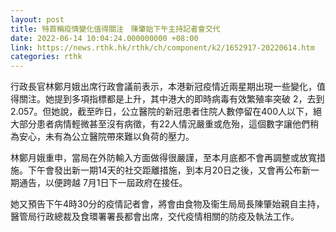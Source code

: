 ```yaml
---
layout: post
title: 特首稱疫情變化值得關注　陳肇始下午主持記者會交代
date: 2022-06-14 10:04:24.000000000 +08:00
link: https://news.rthk.hk/rthk/ch/component/k2/1652917-20220614.htm
categories: rthk
---
```


行政長官林鄭月娥出席行政會議前表示，本港新冠疫情近兩星期出現一些變化，值得關注。她提到多項指標都是上升，其中港大的即時病毒有效繁殖率突破 2，去到 2.057。但她說，截至昨日，公立醫院的新冠患者住院人數停留在400人以下，絕大部分患者病情輕微甚至沒有病徵，有22人情況嚴重或危殆，這個數字讓他們稍為安心，未有為公立醫院帶來難以負荷的壓力。

林鄭月娥重申，當局在外防輸入方面做得很嚴謹，至本月底都不會再調整或放寬措施。下午會發出新一期14天的社交距離措施，到本月20日之後，又會再公布新一期通告，以便跨越 7月1日下一屆政府在接任。

她又預告下午4時30分的疫情記者會，將會由食物及衞生局局長陳肇始親自主持，醫管局行政總裁及食環署署長都會出席，交代疫情相關的防疫及執法工作。

